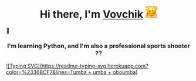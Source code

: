 <h1 align="center">Hi there, I'm <a href="https://daniilshat.ru/" target="_blank">Vovchik</a> 
<img src="https://github.com/dregasSWGOPP/New_PUSH/blob/main/oboudno.jfif" height="32"/></h1>🤙
<h3 align="center">I'm learning Python, and I'm also a professional sports shooter ??</h3>



[![Typing SVG](https://readme-typing-svg.herokuapp.com?color=%2336BCF7&lines=Tumba + umba + oboumba)](https://git.io/typing-svg)

